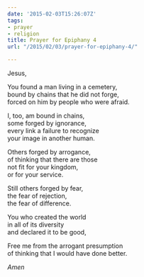 ```yaml
---
date: '2015-02-03T15:26:07Z'
tags:
- prayer
- religion
title: Prayer for Epiphany 4
url: "/2015/02/03/prayer-for-epiphany-4/"

---
```

<!-- Sunday's sermon focused on the story of the Gerasene demoniac in Luke 8. In the spirit of the sermon's emphasis on reaching out past our differences, I added a link to one of my favorite renditions of the Isaiah 11 passage, Will Bullas' "Peaceable Kingdom with Two Olives." -->

Jesus,

You found a man living in a cemetery,  
bound by chains that he did not forge,  
forced on him by people who were afraid.

I, too, am bound in chains,  
some forged by ignorance,  
every link a failure to recognize  
your image in another human.

Others forged by arrogance,  
of thinking that there are those  
not fit for your kingdom,  
or for your service.

Still others forged by fear,  
the fear of rejection,  
the fear of difference.

You who created the world  
in all of its diversity  
and declared it to be good,

Free me from the arrogant presumption  
of thinking that I would have done better.

*Amen*
